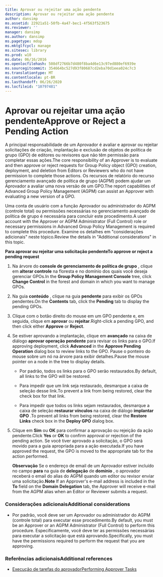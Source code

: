 ```yaml
---
title: Aprovar ou rejeitar uma ação pendente
description: Aprovar ou rejeitar uma ação pendente
author: dansimp
ms.assetid: 22921a51-50fb-4a47-bec1-4f563f523675
ms.reviewer: ''
manager: dansimp
ms.author: dansimp
ms.pagetype: mdop
ms.mktglfcycl: manage
ms.sitesec: library
ms.prod: w10
ms.date: 06/16/2016
ms.openlocfilehash: 508df2766b7d480f8ba4d6e13c97ed880ef6939e
ms.sourcegitcommit: 354664bc527d93f80687cd2eba70d1eea024c7c3
ms.translationtype: MT
ms.contentlocale: pt-BR
ms.lasthandoff: 06/26/2020
ms.locfileid: "10797481"
---
```

# <span data-ttu-id="9e238-103">Aprovar ou rejeitar uma ação pendente</span><span class="sxs-lookup"><span data-stu-id="9e238-103">Approve or Reject a Pending Action</span></span>


<span data-ttu-id="9e238-104">A principal responsabilidade de um Aprovador é avaliar e aprovar ou rejeitar solicitações de criação, implantação e exclusão de objetos de política de grupo (GPO) de editores ou revisores que não têm permissão para completar essas ações.</span><span class="sxs-lookup"><span data-stu-id="9e238-104">The core responsibility of an Approver is to evaluate and then approve or reject requests for Group Policy object (GPO) creation, deployment, and deletion from Editors or Reviewers who do not have permission to complete those actions.</span></span> <span data-ttu-id="9e238-105">Os recursos de relatório do recurso gerenciamento avançado de política de grupo (AGPM) podem ajudar um Aprovador a avaliar uma nova versão de um GPO.</span><span class="sxs-lookup"><span data-stu-id="9e238-105">The report capabilities of Advanced Group Policy Management (AGPM) can assist an Approver with evaluating a new version of a GPO.</span></span>

<span data-ttu-id="9e238-106">Uma conta de usuário com a função Aprovador ou administrador do AGPM (controle total) ou permissões necessárias no gerenciamento avançado de política de grupo é necessária para concluir este procedimento.</span><span class="sxs-lookup"><span data-stu-id="9e238-106">A user account with the Approver or AGPM Administrator (Full Control) role or necessary permissions in Advanced Group Policy Management is required to complete this procedure.</span></span> <span data-ttu-id="9e238-107">Examine os detalhes em "considerações adicionais" neste tópico.</span><span class="sxs-lookup"><span data-stu-id="9e238-107">Review the details in "Additional considerations" in this topic.</span></span>

**<span data-ttu-id="9e238-108">Para aprovar ou rejeitar uma solicitação pendente</span><span class="sxs-lookup"><span data-stu-id="9e238-108">To approve or reject a pending request</span></span>**

1.  <span data-ttu-id="9e238-109">Na árvore do **console de gerenciamento de política de grupo** , clique em **alterar controle** na floresta e no domínio dos quais você deseja gerenciar GPOs.</span><span class="sxs-lookup"><span data-stu-id="9e238-109">In the **Group Policy Management Console** tree, click **Change Control** in the forest and domain in which you want to manage GPOs.</span></span>

2.  <span data-ttu-id="9e238-110">Na guia **conteúdo** , clique na guia **pendente** para exibir os GPOs pendentes.</span><span class="sxs-lookup"><span data-stu-id="9e238-110">On the **Contents** tab, click the **Pending** tab to display the pending GPOs.</span></span>

3.  <span data-ttu-id="9e238-111">Clique com o botão direito do mouse em um GPO pendente e, em seguida, clique em **aprovar** ou **rejeitar**.</span><span class="sxs-lookup"><span data-stu-id="9e238-111">Right-click a pending GPO, and then click either **Approve** or **Reject**.</span></span>

4.  <span data-ttu-id="9e238-112">Se estiver aprovando a implantação, clique em **avançado** na caixa de diálogo **aprovar operação pendente** para revisar os links para o GPO.</span><span class="sxs-lookup"><span data-stu-id="9e238-112">If approving deployment, click **Advanced** in the **Approve Pending Operation** dialog box to review links to the GPO.</span></span> <span data-ttu-id="9e238-113">Pause o ponteiro do mouse sobre um nó na árvore para exibir detalhes.</span><span class="sxs-lookup"><span data-stu-id="9e238-113">Pause the mouse pointer on a node in the tree to display details.</span></span>

    -   <span data-ttu-id="9e238-114">Por padrão, todos os links para o GPO serão restaurados.</span><span class="sxs-lookup"><span data-stu-id="9e238-114">By default, all links to the GPO will be restored.</span></span>

    -   <span data-ttu-id="9e238-115">Para impedir que um link seja restaurado, desmarque a caixa de seleção desse link.</span><span class="sxs-lookup"><span data-stu-id="9e238-115">To prevent a link from being restored, clear the check box for that link.</span></span>

    -   <span data-ttu-id="9e238-116">Para impedir que todos os links sejam restaurados, desmarque a caixa de seleção **restaurar vínculos** na caixa de diálogo **implantar GPO** .</span><span class="sxs-lookup"><span data-stu-id="9e238-116">To prevent all links from being restored, clear the **Restore Links** check box in the **Deploy GPO** dialog box.</span></span>

5.  <span data-ttu-id="9e238-117">Clique em **Sim** ou **OK** para confirmar a aprovação ou rejeição da ação pendente.</span><span class="sxs-lookup"><span data-stu-id="9e238-117">Click **Yes** or **OK** to confirm approval or rejection of the pending action.</span></span> <span data-ttu-id="9e238-118">Se você tiver aprovado a solicitação, o GPO será movido para a guia apropriada para a ação executada.</span><span class="sxs-lookup"><span data-stu-id="9e238-118">If you have approved the request, the GPO is moved to the appropriate tab for the action performed.</span></span>

    <span data-ttu-id="9e238-119">**Observação**  Se o endereço de email de um Aprovador estiver incluído no campo **para** na guia de **delegação** de **domínio** , o aprovador receberá o email do alias do AGPM quando um editor ou revisor enviar uma solicitação.</span><span class="sxs-lookup"><span data-stu-id="9e238-119">**Note** If an Approver's e-mail address is included in the **To** field on the **Domain** **Delegation** tab, the Approver will receive e-mail from the AGPM alias when an Editor or Reviewer submits a request.</span></span>

     

### <span data-ttu-id="9e238-120">Considerações adicionais</span><span class="sxs-lookup"><span data-stu-id="9e238-120">Additional considerations</span></span>

-   <span data-ttu-id="9e238-121">Por padrão, você deve ser um Aprovador ou administrador do AGPM (controle total) para executar esse procedimento.</span><span class="sxs-lookup"><span data-stu-id="9e238-121">By default, you must be an Approver or an AGPM Administrator (Full Control) to perform this procedure.</span></span> <span data-ttu-id="9e238-122">Especificamente, você deve ter as permissões necessárias para executar a solicitação que está aprovando.</span><span class="sxs-lookup"><span data-stu-id="9e238-122">Specifically, you must have the permissions required to perform the request that you are approving.</span></span>

### <span data-ttu-id="9e238-123">Referências adicionais</span><span class="sxs-lookup"><span data-stu-id="9e238-123">Additional references</span></span>

-   [<span data-ttu-id="9e238-124">Execução de tarefas do aprovador</span><span class="sxs-lookup"><span data-stu-id="9e238-124">Performing Approver Tasks</span></span>](performing-approver-tasks.md)

 

 





